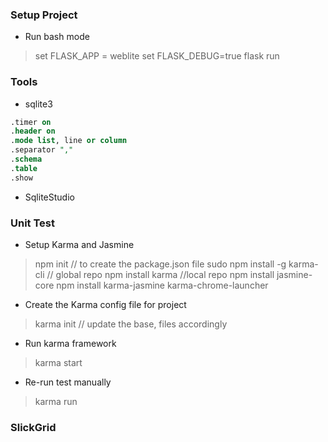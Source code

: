 ### Setup Project
* Run bash mode
> set FLASK_APP = weblite
> set FLASK_DEBUG=true
> flask run

### Tools
* sqlite3
``` sql
.timer on
.header on
.mode list, line or column
.separator ","
.schema
.table
.show

```

* SqliteStudio

### Unit Test
* Setup Karma and Jasmine
> npm init // to create the package.json file
> sudo npm install -g karma-cli // global repo
> npm install karma //local repo
> npm install jasmine-core
> npm install karma-jasmine karma-chrome-launcher
* Create the Karma config file for project
> karma init // update the base, files accordingly
* Run karma framework
> karma start
* Re-run test manually
> karma run

### SlickGrid


